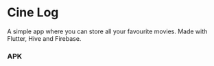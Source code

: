 # Cine Log
A simple app where you can store all your favourite movies. Made with Flutter, Hive and Firebase.

### APK

